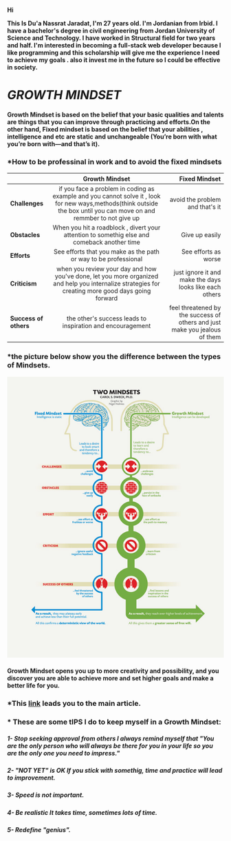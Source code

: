 **Hi**

**This Is Du'a Nassrat Jaradat, I'm 27 years old.
I'm Jordanian from Irbid. I have a bachelor's degree in civil engineering from Jordan University of Science and Technology.
I have worked in Structural field for two years and half.
I'm interested in becoming a full-stack web developer because I like programming and this scholarship will give me the experience I need to achieve my goals . also it invest me in the future so I could be effective in society.**
# _GROWTH MINDSET_
####  Growth Mindset is based on the belief that your basic qualities and talents are things that you can improve through practicing  and efforts.On the other hand, Fixed mindset is based on the belief that your abilities , intelligence and etc are static and unchangeable (You’re born with what you’re born with—and that’s it).


### *How to be professinal in work and to avoid the fixed mindsets
|        | **Growth Mindset** | **Fixed Mindset** |
| :------| :------------: | ------------: |
|  **Challenges** | if you face a problem in coding as example and you cannot solve it , look for new ways,methods(think outside the box  until you can move on and remmber to not give up   |avoid the problem and that's it     |
| **Obstacles**   | When you hit a roadblock , divert your attention to somethig else and comeback another time  | Give up easily  |
| **Efforts**  | See efforts that you make as the path or way to be professional | See efforts as worse |
| **Criticism**   | when you review your day and how you've done, let you more organized and help you internalize strategies for creating more good days going forward  | just ignore it and make the days looks like each others |
|  **Success of others**  | the other's success leads to inspiration and encouragement | feel threatened by the success of others and just make you jealous of them |
### *the picture below show you the difference between the types of Mindsets.
![The Difference between fixed and growth mindsets](mindsets.jpg) 
#### Growth Mindset opens you up to more creativity and possibility, and you discover you are able to achieve more and set higher goals and make a better life for you.
### *This [link](https://www.atlassian.com/blog/inside-atlassian/growth-mindset) leads you to the main article. 

### * These are some tIPS I do to keep myself in a Growth Mindset:

##### 1- Stop seeking approval from others I always remind myself that "You are the only person who will always be there for you in your life so you are the only one you need to impress."
##### 2- "NOT YET" is OK If you stick with somethig, time and practice will lead to improvement.
##### 3- Speed is not important.
##### 4- Be realistic It takes time, sometimes lots of time.
##### 5- Redefine "genius". 

